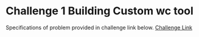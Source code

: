 # Challenge 1 Building Custom wc tool

Specifications of problem provided in challenge link below.
[Challenge Link](https://codingchallenges.fyi/challenges/challenge-wc)